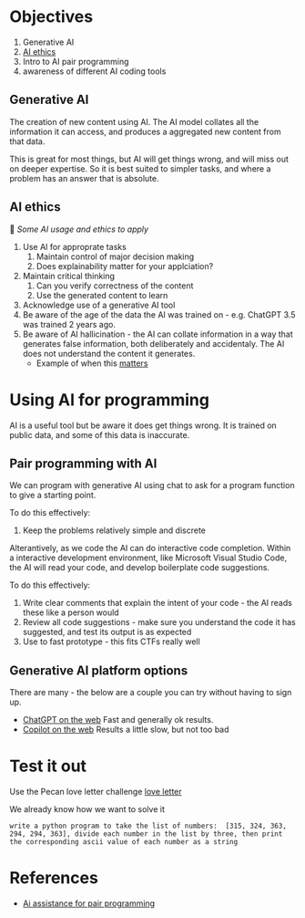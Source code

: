 # Objectives

1. Generative AI
1. [AI ethics](#ai-ethics)
1. Intro to AI pair programming
1. awareness of  different AI coding tools

## Generative AI

The creation of new content using AI. The AI model collates all the information it can access, and produces a aggregated new content from that data.

This is great for most things, but AI will get things wrong, and will miss out on deeper expertise. So it is best suited to simpler tasks, and where a problem has an answer that is absolute.

## AI ethics

🧠 _Some AI usage and ethics to apply_

1. Use AI for approprate tasks
    1. Maintain control of major decision making
    1. Does explainability matter for your applciation?
1. Maintain critical thinking
    1. Can you verify correctness of the content
    1. Use the generated content to learn
1. Acknowledge use of a generative AI tool
1. Be aware of the age of the data the AI was trained on - e.g. ChatGPT 3.5 was trained 2 years ago.
1. Be aware of AI hallicination - the AI can collate information in a way that generates false information, both deliberately and accidentaly. The AI does not understand the content it generates.
    * Example of when this [matters](https://www.bbc.com/news/world-us-canada-65735769)


# Using AI for programming

AI is a useful tool but be aware it does get things wrong. It is trained on public data, and some of this data is inaccurate. 


## Pair programming with AI

We can program with generative AI using chat to ask for a program function to give a starting point. 

To do this effectively:

1. Keep the problems relatively simple and discrete

Alterantively, as we code the AI can do interactive code completion. Within a interactive development environment, like Microsoft Visual Studio Code, the AI will read your code, and develop boilerplate code suggestions.

To do this effectively:
1. Write clear comments that explain the intent of your code - the AI reads these like a person would
1. Review all code suggestions - make sure you understand the code it has suggested, and test its output is as expected
1. Use to fast prototype - this fits CTFs really well


## Generative AI platform options

There are many - the below are a couple you can try without having to sign up.

* [ChatGPT on the web](https://chat.openai.com/) Fast and generally ok results.
* [Copilot on the web](https://copilot.microsoft.com/) Results a little slow, but not too bad


# Test it out

Use the Pecan love letter challenge [love letter](https://pecanplus.ecusdf.org/?page=challenges&challenge=loveletter)

We already know how we want to solve it

```
write a python program to take the list of numbers:  [315, 324, 363, 294, 294, 363], divide each number in the list by three, then print the corresponding ascii value of each number as a string
```


# References

* [Ai assistance for pair programming](https://stackoverflow.blog/2024/04/03/developers-with-ai-assistants-need-to-follow-the-pair-programming-model/)